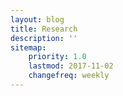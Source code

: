 ```yaml
---
layout: blog
title: Research
description: ''
sitemap:
    priority: 1.0
    lastmod: 2017-11-02
    changefreq: weekly
---
```

